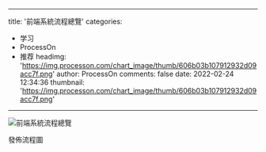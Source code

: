 
---
title: '前端系統流程總覽'
categories: 
 - 学习
 - ProcessOn
 - 推荐
headimg: 'https://img.processon.com/chart_image/thumb/606b03b107912932d09acc7f.png'
author: ProcessOn
comments: false
date: 2022-02-24 12:34:36
thumbnail: 'https://img.processon.com/chart_image/thumb/606b03b107912932d09acc7f.png'
---

<div>   
<img class="thumb" alt="前端系統流程總覽" src="https://img.processon.com/chart_image/thumb/606b03b107912932d09acc7f.png" referrerpolicy="no-referrer">
<p>發佈流程圖</p>  
</div>
            
